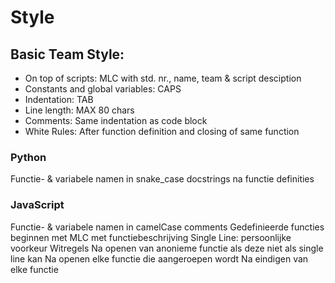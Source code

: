 # Style

## Basic Team Style:
* On top of scripts: MLC with std. nr., name, team & script desciption
* Constants and global variables:  CAPS
* Indentation: TAB
* Line length: MAX 80 chars
* Comments: Same indentation as code block
* White Rules: After function definition and closing of same function

### Python
Functie- & variabele namen in snake_case
docstrings na functie definities

### JavaScript
Functie- & variabele namen in camelCase
comments
Gedefinieerde functies beginnen met MLC met functiebeschrijving
Single Line: persoonlijke voorkeur
Witregels
Na openen van anonieme functie als deze niet als single line kan
Na openen elke functie die aangeroepen wordt
Na eindigen van elke functie
